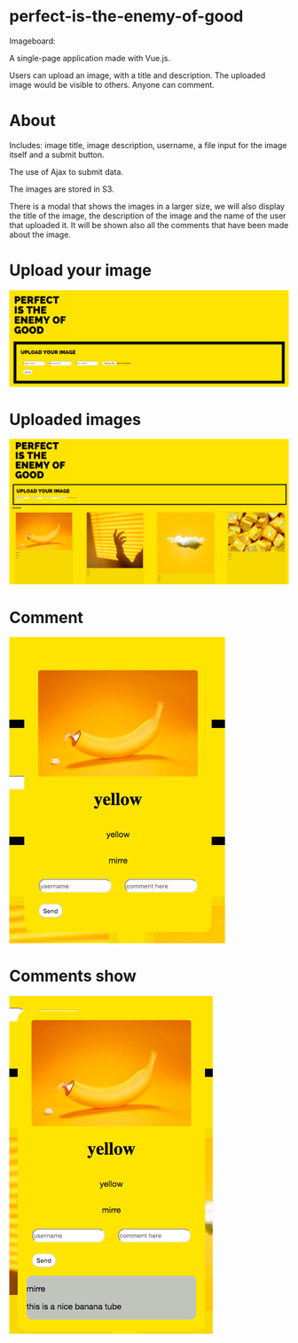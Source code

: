 # perfect-is-the-enemy-of-good

Imageboard:

A single-page application made with Vue.js.

Users can upload an image, with a title and description. The uploaded image would be visible to others. Anyone can comment.


# About

Includes: image title, image description, username, a file input for the image itself and a submit button.

The use of Ajax to submit data.

The images are stored in S3.

There is a modal that shows the images in a larger size, we will also display the title of the image, the description of the image and the name of the user that uploaded it. It will be shown also all the comments that have been made about the image.

# Upload your image

![alt text](https://github.com/mirre777/perfect-is-the-enemy-of-good/blob/master/imageboard.png)


# Uploaded images

![alt text](https://github.com/mirre777/perfect-is-the-enemy-of-good/blob/master/imageboard2.png)


# Comment

![alt text](https://github.com/mirre777/perfect-is-the-enemy-of-good/blob/master/imageboard3.png)


# Comments show

![alt text](https://github.com/mirre777/perfect-is-the-enemy-of-good/blob/master/imageboard4.png)
